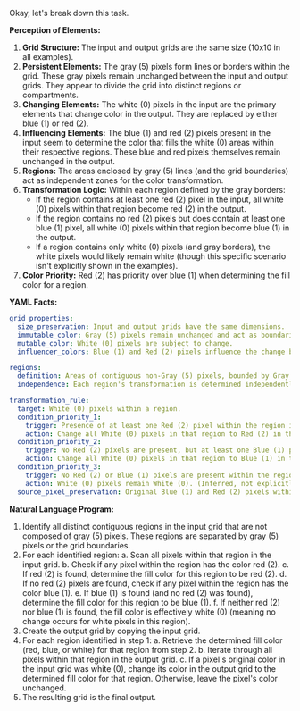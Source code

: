 Okay, let's break down this task.

**Perception of Elements:**

1.  **Grid Structure:** The input and output grids are the same size (10x10 in all examples).
2.  **Persistent Elements:** The gray (5) pixels form lines or borders within the grid. These gray pixels remain unchanged between the input and output grids. They appear to divide the grid into distinct regions or compartments.
3.  **Changing Elements:** The white (0) pixels in the input are the primary elements that change color in the output. They are replaced by either blue (1) or red (2).
4.  **Influencing Elements:** The blue (1) and red (2) pixels present in the input seem to determine the color that fills the white (0) areas within their respective regions. These blue and red pixels themselves remain unchanged in the output.
5.  **Regions:** The areas enclosed by gray (5) lines (and the grid boundaries) act as independent zones for the color transformation.
6.  **Transformation Logic:** Within each region defined by the gray borders:
    *   If the region contains at least one red (2) pixel in the input, all white (0) pixels within that region become red (2) in the output.
    *   If the region contains no red (2) pixels but does contain at least one blue (1) pixel, all white (0) pixels within that region become blue (1) in the output.
    *   If a region contains only white (0) pixels (and gray borders), the white pixels would likely remain white (though this specific scenario isn't explicitly shown in the examples).
7.  **Color Priority:** Red (2) has priority over blue (1) when determining the fill color for a region.

**YAML Facts:**


```yaml
grid_properties:
  size_preservation: Input and output grids have the same dimensions.
  immutable_color: Gray (5) pixels remain unchanged and act as boundaries.
  mutable_color: White (0) pixels are subject to change.
  influencer_colors: Blue (1) and Red (2) pixels influence the change but remain unchanged themselves.

regions:
  definition: Areas of contiguous non-Gray (5) pixels, bounded by Gray (5) pixels or the grid edges.
  independence: Each region's transformation is determined independently.

transformation_rule:
  target: White (0) pixels within a region.
  condition_priority_1:
    trigger: Presence of at least one Red (2) pixel within the region in the input.
    action: Change all White (0) pixels in that region to Red (2) in the output.
  condition_priority_2:
    trigger: No Red (2) pixels are present, but at least one Blue (1) pixel is present within the region in the input.
    action: Change all White (0) pixels in that region to Blue (1) in the output.
  condition_priority_3:
    trigger: No Red (2) or Blue (1) pixels are present within the region in the input.
    action: White (0) pixels remain White (0). (Inferred, not explicitly shown in examples).
  source_pixel_preservation: Original Blue (1) and Red (2) pixels within the region remain unchanged in the output.
```


**Natural Language Program:**

1.  Identify all distinct contiguous regions in the input grid that are not composed of gray (5) pixels. These regions are separated by gray (5) pixels or the grid boundaries.
2.  For each identified region:
    a.  Scan all pixels within that region in the input grid.
    b.  Check if any pixel within the region has the color red (2).
    c.  If red (2) is found, determine the fill color for this region to be red (2).
    d.  If no red (2) pixels are found, check if any pixel within the region has the color blue (1).
    e.  If blue (1) is found (and no red (2) was found), determine the fill color for this region to be blue (1).
    f.  If neither red (2) nor blue (1) is found, the fill color is effectively white (0) (meaning no change occurs for white pixels in this region).
3.  Create the output grid by copying the input grid.
4.  For each region identified in step 1:
    a.  Retrieve the determined fill color (red, blue, or white) for that region from step 2.
    b.  Iterate through all pixels within that region in the output grid.
    c.  If a pixel's original color in the input grid was white (0), change its color in the output grid to the determined fill color for that region. Otherwise, leave the pixel's color unchanged.
5.  The resulting grid is the final output.